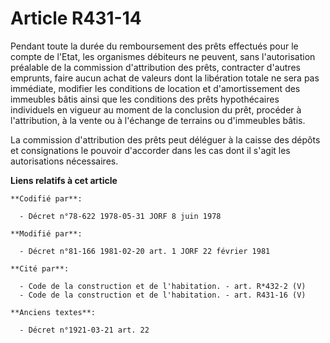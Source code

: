 # Article R431-14

Pendant toute la durée du remboursement des prêts effectués pour le compte de l'Etat, les organismes débiteurs ne peuvent,
sans l'autorisation préalable de la commission d'attribution des prêts, contracter d'autres emprunts, faire aucun achat de
valeurs dont la libération totale ne sera pas immédiate, modifier les conditions de location et d'amortissement des immeubles
bâtis ainsi que les conditions des prêts hypothécaires individuels en vigueur au moment de la conclusion du prêt, procéder à
l'attribution, à la vente ou à l'échange de terrains ou d'immeubles bâtis.

La commission d'attribution des prêts peut déléguer à la caisse des dépôts et consignations le pouvoir d'accorder dans les
cas dont il s'agit les autorisations nécessaires.

**Liens relatifs à cet article**

	**Codifié par**:

	  - Décret n°78-622 1978-05-31 JORF 8 juin 1978

	**Modifié par**:

	  - Décret n°81-166 1981-02-20 art. 1 JORF 22 février 1981

	**Cité par**:

	  - Code de la construction et de l'habitation. - art. R*432-2 (V)
	  - Code de la construction et de l'habitation. - art. R431-16 (V)

	**Anciens textes**:

	  - Décret n°1921-03-21 art. 22
